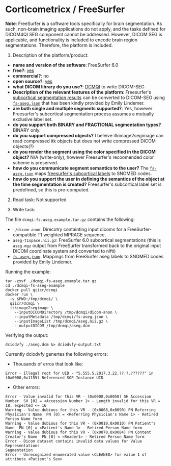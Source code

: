 # Corticometricx / FreeSurfer

**Note**: FreeSurfer is a software tools specifically for brain segmentation. As such, non-brain imaging applications do not apply, and the tasks defined for DICOM4QI SEG component cannot be addressed. However, DICOM SEG is applicable, and functionality is included to encode brain region segmentations. Therefore, the platform is included.

1. Description of the platform/product:
  - **name and version of the software**: FreeSurfer 6.0
  - **free?**: [yes](https://surfer.nmr.mgh.harvard.edu/fswiki/DownloadAndInstall)
  - **commercial?**: no
  - **open source?**: [yes](https://github.com/freesurfer/freesurfer)
  - **what DICOM library do you use?**: [DCMQI](https://github.com/QIICR/dcmqi) to write DICOM-SEG
  - **Description of the relevant features of the platform**: Freesurfer's [subcortical segmentation results](http://surfer.nmr.mgh.harvard.edu/fswiki/SubcorticalSegmentation/) can be converted to DICOM-SEG using [`fs-aseg.json`](https://github.com/corticometrics/fs2dicom/blob/master/fs-aseg.json) that has been kindly provided by Emily Lindemer. 
  - **are both single and multiple segments supported?**: Yes, however Freesurfer's subcortical segmentation process assumes a mutually exclusive label set.
  - **do you support both BINARY and FRACTIONAL segmentation types?** BINARY only.
  - **do you support compressed objects?** I beleive itkimage2segimage can read compressed itk objects but does not write compressed DICOM objects(?)
  - **do you render the segment using the color specified in the DICOM object?** N/A (write-only), however Freesurfer's recoomended color scheme is preserved.
  - **how do you communicate segment semantics to the user?** The [`fs-aseg.json`](https://github.com/corticometrics/fs2dicom/blob/master/fs-aseg.json) maps [freesurfer's subcortical labels](https://surfer.nmr.mgh.harvard.edu/fswiki/FsTutorial/AnatomicalROI/FreeSurferColorLUT) to SNOMED codes.
  - **how do you support the user in defining the semantics of the object at the time segmentation is created?** Freesurfer's subcortical label set is predefined, so this is pre-computed.

2. Read task: Not supported

3. Write task:

The file `dcmqi-fs-aseg.example.tar.gz` contains the following:
  - `./dicom-anon`: Direcotry containting input dicoms for a FreeSurfer-compatible T1 weighted MPRAGE sequence.
  - `aseg-t1space.nii.gz`: FreeSurfer 6.0 subcortical segmentations (this is `aseg.mgz` output from FreeSurfer transformed back to the original input DICOM coordinate system and converted to nifti)
  - [`fs-aseg.json`](https://github.com/corticometrics/fs2dicom/blob/master/fs-aseg.json): Mappings from FreeSurfer aseg labels to SNOMED codes provided by Emily Lindemer.

Running the example:
```
tar -zxvf ./dcmqi-fs-aseg.example.tar.gz
cd ./dcmqi-fs-aseg-example
docker pull qiicr/dcmqi
docker run \
  -v $PWD:/tmp/dcmqi/ \
  qiicr/dcmqi \
  itkimage2segimage \
    --inputDICOMDirectory /tmp/dcmqi/dicom-anon \
    --inputMetadata /tmp/dcmqi/fs-aseg.json \
    --inputImageList /tmp/dcmqi/aseg.nii.gz \
    --outputDICOM /tmp/dcmqi/aseg.dcm
```

Verifying the output:
```
dciodvfy ./aseg.dcm &> dciodvfy-output.txt
```

Currently dciodvfy genertes the following errors:

- Thousands of erros that look like:
```
Error - Illegal root for UID - "5.555.5.2017.3.22.??.?.??????" in (0x0008,0x1155) Referenced SOP Instance UID
```
- Other errors:
```
Error - Value invalid for this VR - (0x0008,0x0050) SH Accession Number  SH [0] = <Accession Number 1> - Length invalid for this VR = 18, expected <= 16
Warning - Value dubious for this VR - (0x0008,0x0090) PN Referring Physician's Name  PN [0] = <Referring Physician's Name 1> - Retired Person Name form
Warning - Value dubious for this VR - (0x0010,0x0010) PN Patient's Name  PN [0] = <Patient's Name 1> - Retired Person Name form
Warning - Value dubious for this VR - (0x0070,0x0084) PN Content Creator's Name  PN [0] = <Reader1> - Retired Person Name form
Error - Dicom dataset contains invalid data values for Value Representations
Segmentation
Error - Unrecognized enumerated value <CLEANED> for value 1 of attribute <Patient's Sex>
```